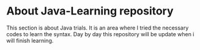 # About Java-Learning repository
This section is about Java trials. It is an area where I tried the necessary codes to learn the syntax.
Day by day this repository will be update when i will finish learning.
